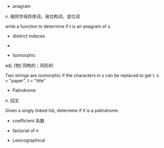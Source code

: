 - anagram

n. 相同字母异序词，易位构词，变位词

write a function to determine if t is an anagram of s.

- distinct indeces

- 


- Isomorphic

adj. [物] 同构的；同形的

Two strings are isomorphic if the characters in s can be replaced to get t.
s = "paper", t = "title"

- Palindrome

n. 回文

Given a singly linked list, determine if it is a palindrome.

- coefficient
系数


- factorial of n 
- Lexicographical